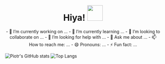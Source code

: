 

<div align='center' ><h1> Hiya! <img style='width: 50px' src='https://c.tenor.com/SNL9_xhZl9oAAAAi/waving-hand-joypixels.gif'>
</h1></div>


<div align='center'>- 🔭 I’m currently working on ...
- 🌱 I’m currently learning ...
- 👯 I’m looking to collaborate on ...
- 🤔 I’m looking for help with ...
- 💬 Ask me about ...
- 📫 How to reach me: ...
- 😄 Pronouns: ...
- ⚡ Fun fact: ... </div>

![Piotr's GitHub stats](https://github-readme-stats.vercel.app/api?username=janek2204&show_icons=true&theme=noctis_minimus)
![Top Langs](https://github-readme-stats.vercel.app/api/top-langs/?username=janek2204&show_icons=true&theme=noctis_minimus)


